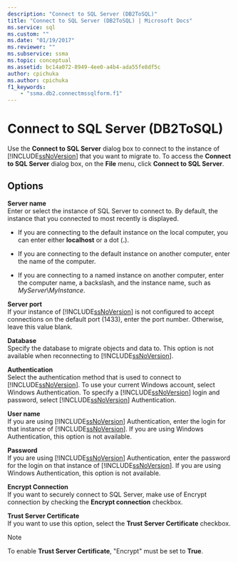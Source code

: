 ```yaml
---
description: "Connect to SQL Server (DB2ToSQL)"
title: "Connect to SQL Server (DB2ToSQL) | Microsoft Docs"
ms.service: sql
ms.custom: ""
ms.date: "01/19/2017"
ms.reviewer: ""
ms.subservice: ssma
ms.topic: conceptual
ms.assetid: bc14a072-8949-4ee0-a4b4-ada55fe8df5c
author: cpichuka 
ms.author: cpichuka 
f1_keywords: 
    - "ssma.db2.connectmssqlform.f1"
---
```

# Connect to SQL Server (DB2ToSQL)
Use the **Connect to SQL Server** dialog box to connect to the instance of [!INCLUDE[ssNoVersion](../../includes/ssnoversion-md.md)] that you want to migrate to. To access the **Connect to SQL Server** dialog box, on the **File** menu, click **Connect to SQL Server**.  
  
## Options  
**Server name**  
Enter or select the instance of SQL Server to connect to. By default, the instance that you connected to most recently is displayed.  
  
-   If you are connecting to the default instance on the local computer, you can enter either **localhost** or a dot (**.**).  
  
-   If you are connecting to the default instance on another computer, enter the name of the computer.  
  
-   If you are connecting to a named instance on another computer, enter the computer name, a backslash, and the instance name, such as *MyServer*\\*MyInstance*.  
  
**Server port**  
If your instance of [!INCLUDE[ssNoVersion](../../includes/ssnoversion-md.md)] is not configured to accept connections on the default port (1433), enter the port number. Otherwise, leave this value blank.  
  
**Database**  
Specify the database to migrate objects and data to. This option is not available when reconnecting to [!INCLUDE[ssNoVersion](../../includes/ssnoversion-md.md)].  
  
**Authentication**  
Select the authentication method that is used to connect to [!INCLUDE[ssNoVersion](../../includes/ssnoversion-md.md)]. To use your current Windows account, select Windows Authentication. To specify a [!INCLUDE[ssNoVersion](../../includes/ssnoversion-md.md)] login and password, select [!INCLUDE[ssNoVersion](../../includes/ssnoversion-md.md)] Authentication.  
  
**User name**  
If you are using [!INCLUDE[ssNoVersion](../../includes/ssnoversion-md.md)] Authentication, enter the login for that instance of [!INCLUDE[ssNoVersion](../../includes/ssnoversion-md.md)]. If you are using Windows Authentication, this option is not available.  
  
**Password**  
If you are using [!INCLUDE[ssNoVersion](../../includes/ssnoversion-md.md)] Authentication, enter the password for the login on that instance of [!INCLUDE[ssNoVersion](../../includes/ssnoversion-md.md)]. If you are using Windows Authentication, this option is not available.  
  
**Encrypt Connection**  
If you want to securely connect to SQL Server, make use of Encrypt connection by checking the **Encrypt connection** checkbox.  
  
**Trust Server Certificate**  
If you want to use this option, select the **Trust Server Certificate** checkbox.  
  
> [!NOTE]  
> To enable **Trust Server Certificate**, "Encrypt" must be set to **True**.  
  
